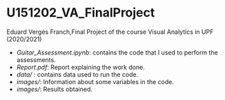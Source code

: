# U151202_VA_FinalProject
Eduard Vergés Franch,Final Project of the course Visual Analytics in UPF (2020/2021)

* *Guitar_Assessment.ipynb*: contains the code that I used to perform the assessments.
* *Report.pdf*: Report explaining the work done.
* *data/* : contains data used to run the code.
* *images/*: Information about some variables in the code.
* *images/*: Results obtained.
